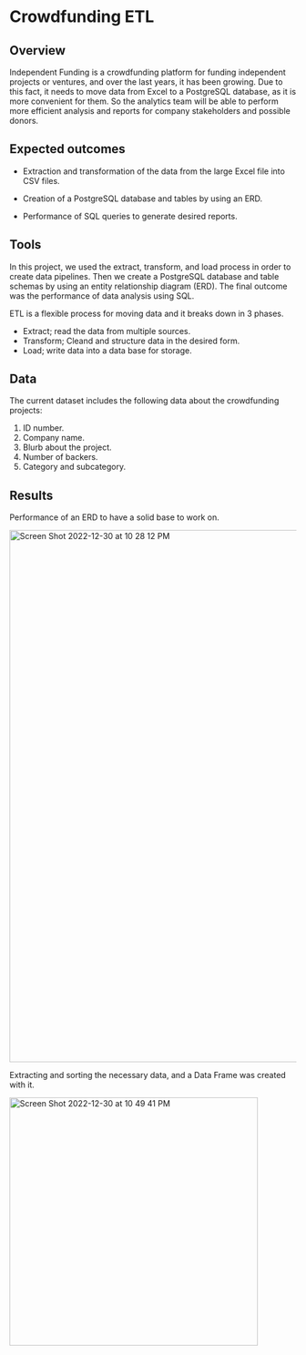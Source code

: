 # Crowdfunding ETL

## Overview 

Independent Funding is a crowdfunding platform for funding independent projects or ventures, and over the last years, it has been growing. Due to this fact, it needs to move data from Excel to a PostgreSQL database, as it is more convenient for them. So the analytics team will be able to perform more efficient analysis and reports for company stakeholders and possible donors. 

## Expected outcomes 

- Extraction and transformation of the data from the large Excel file into CSV files.

- Creation of a PostgreSQL database and tables by using an ERD.

- Performance of SQL queries to generate desired reports. 


## Tools 

In this project, we used the extract, transform, and load process in order to create data pipelines. Then we create a PostgreSQL database and table schemas by using an entity relationship diagram (ERD). The final outcome was the performance of data analysis using SQL. 

ETL is a flexible process for moving data and it breaks down in 3 phases.
* Extract; read the data from multiple sources.
* Transform; Cleand and structure data in the desired form.
* Load; write data into a data base for storage. 

## Data 

The current dataset includes the following data about the crowdfunding projects:
1. ID number.
2. Company name.
3. Blurb about the project.
4. Number of backers.
5. Category and subcategory.

## Results

Performance of an ERD to have a solid base to work on. 

<img width="935" alt="Screen Shot 2022-12-30 at 10 28 12 PM" src="https://user-images.githubusercontent.com/113856917/210125253-b9e58e1d-8569-426b-9c6d-6e582d43c40b.png">

Extracting and sorting the necessary data, and a Data Frame was created with it. 

<img width="436" alt="Screen Shot 2022-12-30 at 10 49 41 PM" src="https://user-images.githubusercontent.com/113856917/210125294-fd7c514f-d06f-4093-a0ea-ce4ed605c7ca.png">


